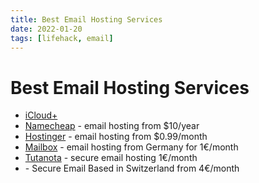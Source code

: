 ```yaml
---
title: Best Email Hosting Services
date: 2022-01-20
tags: [lifehack, email]
---
```


# Best Email Hosting Services

* [iCloud+](https://www.apple.com/cz/icloud/)
* [Namecheap](https://www.namecheap.com/hosting/email/) - email hosting from $10/year
* [Hostinger](https://www.hostinger.com/email-hosting) - email hosting from $0.99/month
* [Mailbox](https://mailbox.org/en/services#e-mail-account) - email hosting from Germany for 1€/month
* [Tutanota](https://tutanota.com) - secure email hosting 1€/month
* [](https://protonmail.com/) - Secure Email Based in Switzerland from 4€/month
